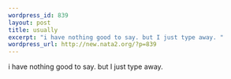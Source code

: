 ```yaml
--- 
wordpress_id: 839
layout: post
title: usually
excerpt: "i have nothing good to say. but I just type away. "
wordpress_url: http://new.nata2.org/?p=839
---
```

i have nothing good to say. but I just type away. 
